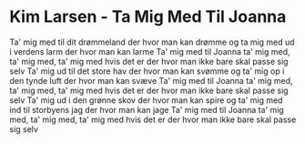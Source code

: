 # Kim Larsen - Ta Mig Med Til Joanna



Ta' mig med til dit drømmeland
der hvor man kan drømme
og ta mig med ud i verdens larm
der hvor man kan larme
Ta' mig med til Joanna
ta' mig med, ta' mig med, ta' mig med
hvis det er der hvor man ikke bare
skal passe sig selv
Ta' mig ud til det store hav
der hvor man kan svømme
og ta' mig op i den tynde luft
der hvor man kan svæve
Ta' mig med til Joanna
ta' mig med, ta' mig med, ta' mig med
hvis det er der hvor man ikke bare
skal passe sig selv
Ta' mig ud i den grønne skov
der hvor man kan spire
og ta' mig med ind til storbyens jag
der hvor man kan jage
Ta' mig med til Joanna
ta' mig med, ta' mig med, ta' mig med
hvis det er der hvor man ikke bare
skal passe sig selv

